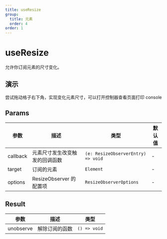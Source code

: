 ```yaml
---
title: useResize
group:
  title: 元素
  order: 4
order: 1
---
```


# useResize

允许你订阅元素的尺寸变化。

## 演示

尝试拖动格子右下角，实现变化元素尺寸，可以打开控制器查看页面打印 console
<code src="./demo/index.tsx"></code>

## Params

| 参数     | 描述                           | 类型                               | 默认值 |
| -------- | ------------------------------ | ---------------------------------- | ------ |
| callback | 元素尺寸发生改变触发的回调函数 | `(e: ResizeObserverEntry) => void` | -      |
| target   | 订阅的元素                     | `Element`                          | -      |
| options  | ResizeObserver 的配置项        | `ResizeObserverOptions`            | -      |

## Result

| 参数      | 描述           | 类型         |
| --------- | -------------- | ------------ |
| unobserve | 解除订阅的函数 | `() => void` |
